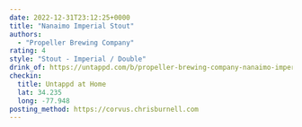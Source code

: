 ```yaml
---
date: 2022-12-31T23:12:25+0000
title: "Nanaimo Imperial Stout"
authors:
  - "Propeller Brewing Company"
rating: 4
style: "Stout - Imperial / Double"
drink_of: https://untappd.com/b/propeller-brewing-company-nanaimo-imperial-stout/5126417
checkin:
  title: Untappd at Home
  lat: 34.235
  long: -77.948
posting_method: https://corvus.chrisburnell.com
---
```

